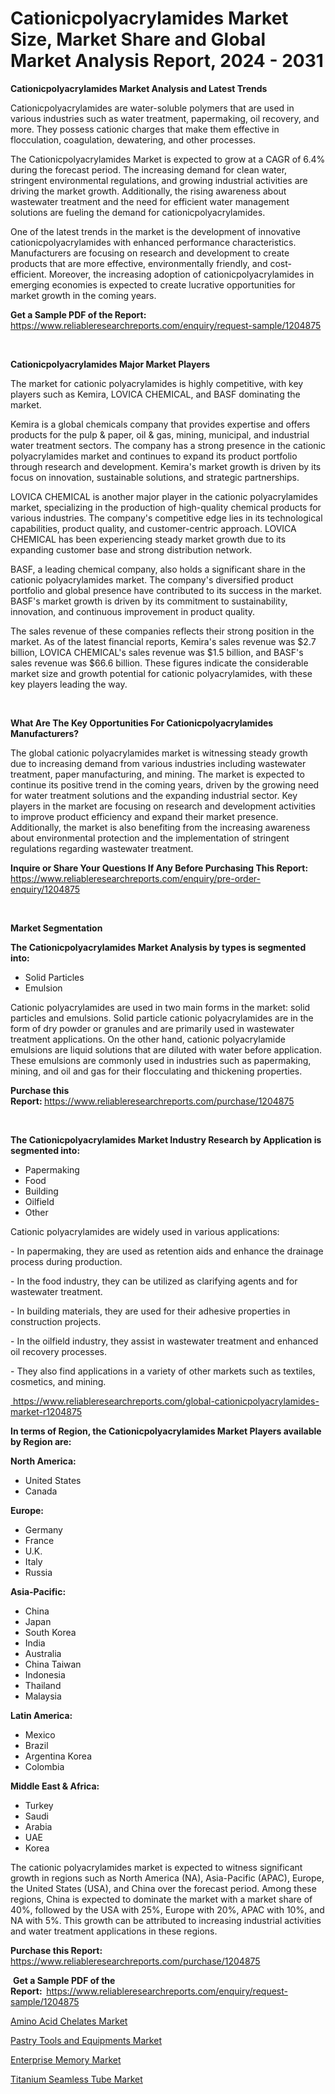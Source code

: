 <p><h1>Cationicpolyacrylamides Market Size, Market Share and Global Market Analysis Report, 2024 - 2031</h1></p><p><strong>Cationicpolyacrylamides Market Analysis and Latest Trends</strong></p>
<p><p>Cationicpolyacrylamides are water-soluble polymers that are used in various industries such as water treatment, papermaking, oil recovery, and more. They possess cationic charges that make them effective in flocculation, coagulation, dewatering, and other processes.</p><p>The Cationicpolyacrylamides Market is expected to grow at a CAGR of 6.4% during the forecast period. The increasing demand for clean water, stringent environmental regulations, and growing industrial activities are driving the market growth. Additionally, the rising awareness about wastewater treatment and the need for efficient water management solutions are fueling the demand for cationicpolyacrylamides.</p><p>One of the latest trends in the market is the development of innovative cationicpolyacrylamides with enhanced performance characteristics. Manufacturers are focusing on research and development to create products that are more effective, environmentally friendly, and cost-efficient. Moreover, the increasing adoption of cationicpolyacrylamides in emerging economies is expected to create lucrative opportunities for market growth in the coming years.</p></p>
<p><strong>Get a Sample PDF of the Report:&nbsp;</strong> <a href="https://www.reliableresearchreports.com/enquiry/request-sample/1204875">https://www.reliableresearchreports.com/enquiry/request-sample/1204875</a></p>
<p>&nbsp;</p>
<p><strong>Cationicpolyacrylamides Major Market Players</strong></p>
<p><p>The market for cationic polyacrylamides is highly competitive, with key players such as Kemira, LOVICA CHEMICAL, and BASF dominating the market. </p><p>Kemira is a global chemicals company that provides expertise and offers products for the pulp & paper, oil & gas, mining, municipal, and industrial water treatment sectors. The company has a strong presence in the cationic polyacrylamides market and continues to expand its product portfolio through research and development. Kemira's market growth is driven by its focus on innovation, sustainable solutions, and strategic partnerships.</p><p>LOVICA CHEMICAL is another major player in the cationic polyacrylamides market, specializing in the production of high-quality chemical products for various industries. The company's competitive edge lies in its technological capabilities, product quality, and customer-centric approach. LOVICA CHEMICAL has been experiencing steady market growth due to its expanding customer base and strong distribution network.</p><p>BASF, a leading chemical company, also holds a significant share in the cationic polyacrylamides market. The company's diversified product portfolio and global presence have contributed to its success in the market. BASF's market growth is driven by its commitment to sustainability, innovation, and continuous improvement in product quality.</p><p>The sales revenue of these companies reflects their strong position in the market. As of the latest financial reports, Kemira's sales revenue was $2.7 billion, LOVICA CHEMICAL's sales revenue was $1.5 billion, and BASF's sales revenue was $66.6 billion. These figures indicate the considerable market size and growth potential for cationic polyacrylamides, with these key players leading the way.</p></p>
<p>&nbsp;</p>
<p><strong>What Are The Key Opportunities For Cationicpolyacrylamides Manufacturers?</strong></p>
<p><p>The global cationic polyacrylamides market is witnessing steady growth due to increasing demand from various industries including wastewater treatment, paper manufacturing, and mining. The market is expected to continue its positive trend in the coming years, driven by the growing need for water treatment solutions and the expanding industrial sector. Key players in the market are focusing on research and development activities to improve product efficiency and expand their market presence. Additionally, the market is also benefiting from the increasing awareness about environmental protection and the implementation of stringent regulations regarding wastewater treatment.</p></p>
<p><strong>Inquire or Share Your Questions If Any Before Purchasing This Report:</strong> <a href="https://www.reliableresearchreports.com/enquiry/pre-order-enquiry/1204875">https://www.reliableresearchreports.com/enquiry/pre-order-enquiry/1204875</a></p>
<p>&nbsp;</p>
<p><strong>Market Segmentation</strong></p>
<p><strong>The Cationicpolyacrylamides Market Analysis by types is segmented into:</strong></p>
<p><ul><li>Solid Particles</li><li>Emulsion</li></ul></p>
<p><p>Cationic polyacrylamides are used in two main forms in the market: solid particles and emulsions. Solid particle cationic polyacrylamides are in the form of dry powder or granules and are primarily used in wastewater treatment applications. On the other hand, cationic polyacrylamide emulsions are liquid solutions that are diluted with water before application. These emulsions are commonly used in industries such as papermaking, mining, and oil and gas for their flocculating and thickening properties.</p></p>
<p><strong>Purchase this Report:&nbsp;</strong><a href="https://www.reliableresearchreports.com/purchase/1204875">https://www.reliableresearchreports.com/purchase/1204875</a></p>
<p>&nbsp;</p>
<p><strong>The Cationicpolyacrylamides Market Industry Research by Application is segmented into:</strong></p>
<p><ul><li>Papermaking</li><li>Food</li><li>Building</li><li>Oilfield</li><li>Other</li></ul></p>
<p><p>Cationic polyacrylamides are widely used in various applications: </p><p>- In papermaking, they are used as retention aids and enhance the drainage process during production.</p><p>- In the food industry, they can be utilized as clarifying agents and for wastewater treatment.</p><p>- In building materials, they are used for their adhesive properties in construction projects.</p><p>- In the oilfield industry, they assist in wastewater treatment and enhanced oil recovery processes.</p><p>- They also find applications in a variety of other markets such as textiles, cosmetics, and mining.</p></p>
<p><a href="https://www.reliableresearchreports.com/global-cationicpolyacrylamides-market-r1204875">&nbsp;https://www.reliableresearchreports.com/global-cationicpolyacrylamides-market-r1204875</a></p>
<p><strong>In terms of Region, the Cationicpolyacrylamides Market Players available by Region are:</strong></p>
<p>
    <p> <strong> North America: </strong>
        <ul>
            <li>United States</li>
            <li>Canada</li>
        </ul>
        </p> 
    <p> <strong> Europe: </strong>
        <ul>
            <li>Germany</li>
            <li>France</li>
            <li>U.K.</li>
            <li>Italy</li>
            <li>Russia</li>
        </ul>
        </p> 
    <p> <strong> Asia-Pacific: </strong>
        <ul>
            <li>China</li>
            <li>Japan</li>
            <li>South Korea</li>
            <li>India</li>
            <li>Australia</li>
            <li>China Taiwan</li>
            <li>Indonesia</li>
            <li>Thailand</li>
            <li>Malaysia</li>
        </ul>
        </p> 
    <p> <strong> Latin America: </strong>
        <ul>
            <li>Mexico</li>
            <li>Brazil</li>
            <li>Argentina Korea</li>
            <li>Colombia</li>
        </ul>
        </p> 
    <p> <strong> Middle East & Africa: </strong>
        <ul>
            <li>Turkey</li>
            <li>Saudi</li>
            <li>Arabia</li>
            <li>UAE</li>
            <li>Korea</li>
        </ul>
    </p>
    </p>
<p><p>The cationic polyacrylamides market is expected to witness significant growth in regions such as North America (NA), Asia-Pacific (APAC), Europe, the United States (USA), and China over the forecast period. Among these regions, China is expected to dominate the market with a market share of 40%, followed by the USA with 25%, Europe with 20%, APAC with 10%, and NA with 5%. This growth can be attributed to increasing industrial activities and water treatment applications in these regions.</p></p>
<p><strong>Purchase this Report: </strong><a href="https://www.reliableresearchreports.com/purchase/1204875">https://www.reliableresearchreports.com/purchase/1204875</a></p>
<p>&nbsp;<strong>Get a Sample PDF of the Report:&nbsp;&nbsp;</strong><a href="https://www.reliableresearchreports.com/enquiry/request-sample/1204875">https://www.reliableresearchreports.com/enquiry/request-sample/1204875</a></p>
<p><strong></strong></p>
<p><p><a href="https://github.com/HettieStehr/Market-Research-Report-List-1/blob/main/amino-acid-chelates-market.md">Amino Acid Chelates Market</a></p><p><a href="https://medium.com/@sean.peake0978/pastry-tools-and-equipments-market-share-and-new-trends-analysis-by-its-type-application-end-use-927e3b0ddbe4">Pastry Tools and Equipments Market</a></p><p><a href="https://github.com/lavernaCole75/Market-Research-Report-List-1/blob/main/enterprise-memory-market.md">Enterprise Memory Market</a></p><p><a href="https://medium.com/@kelleebernier1851/global-titanium-seamless-tube-market-focus-on-product-type-1-5-10mm-10-50mm-50-100mm-100-300mm-f2e59b0acab9">Titanium Seamless Tube Market</a></p></p>